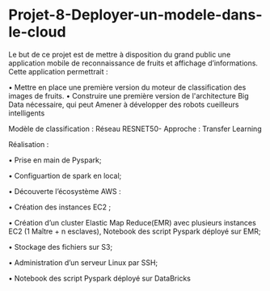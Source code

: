 # Projet-8-Deployer-un-modele-dans-le-cloud
Le but de ce projet est de mettre à disposition du grand public une application mobile de reconnaissance de fruits et affichage d’informations.  Cette application permettrait :

• Mettre en place une première version du moteur de classification des images de fruits. 
• Construire une première version de l'architecture Big Data nécessaire, qui peut Amener à développer des robots cueilleurs intelligents 

Modèle de classification :  Réseau RESNET50- 
Approche : Transfer Learning 

Réalisation : 

• Prise en main de Pyspark; 

• Configuartion de spark en local;

• Découverte l’écosystème AWS : 

• Création des instances EC2 ;

• Création d’un cluster Elastic Map Reduce(EMR) avec plusieurs instances EC2 (1 Maître + n esclaves), Notebook des script Pyspark déployé sur EMR;

• Stockage des fichiers sur S3;

• Administration d’un serveur Linux par SSH;

• Notebook des script Pyspark déployé sur DataBricks
